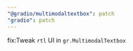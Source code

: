 ```yaml
---
"@gradio/multimodaltextbox": patch
"gradio": patch
---
```


fix:Tweak `rtl` UI in `gr.MultimodalTextbox`
